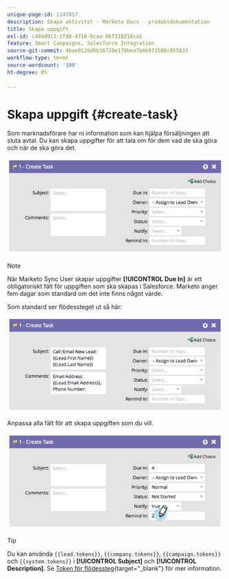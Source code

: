 ```yaml
---
unique-page-id: 1147017
description: Skapa aktivitet - Marketo Docs - produktdokumentation
title: Skapa uppgift
exl-id: c484d913-1fd8-4716-8caa-0bf318218ca1
feature: Smart Campaigns, Salesforce Integration
source-git-commit: 4bae0126d6b36720e170bea7b6b973508c855633
workflow-type: tm+mt
source-wordcount: '109'
ht-degree: 0%

---
```


# Skapa uppgift {#create-task}

Som marknadsförare har ni information som kan hjälpa försäljningen att sluta avtal. Du kan skapa uppgifter för att tala om för dem vad de ska göra och när de ska göra det.

![](assets/image2014-9-22-14-3a54-3a46.png)

>[!NOTE]
>
>När Marketo Sync User skapar uppgifter **[!UICONTROL Due In]** är ett obligatoriskt fält för uppgiften som ska skapas i Salesforce. Marketo anger fem dagar som standard om det inte finns något värde.

Som standard ser flödessteget ut så här:

![](assets/image2014-9-22-14-3a54-3a49.png)

Anpassa alla fält för att skapa uppgiften som du vill.

![](assets/image2014-9-22-14-3a54-3a52.png)

>[!TIP]
>
>Du kan använda `{{lead.tokens}}`, `{{company.tokens}}`, `{{campaign.tokens}}` och `{{system.tokens}}` i **[!UICONTROL Subject]** och **[!UICONTROL Description]**. Se [Token för flödessteg](/help/marketo/product-docs/core-marketo-concepts/smart-campaigns/flow-actions/use-tokens-in-flow-steps.md){target="_blank"} för mer information.
